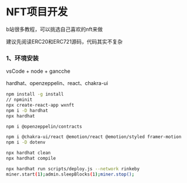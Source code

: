 # NFT项目开发

b站很多教程，可以挑选自己喜欢的nft来做

建议先阅读ERC20和ERC721源码，代码其实不复杂

### 1、环境安装

vsCode + node + gancche

hardhat、openzeppelin、react、chakra-ui

```bash
npm install -g install
// npminit
npx create-react-app wxnft
npm i -D hardhat
npx hardhat

npm i @openzeppelin/contracts

npm i @chakra-ui/react @emotion/react @emotion/styled framer-motion
npm i -D dotenv

npx hardhat clean
npx hardhat compile

npx hardhat run scripts/deploy.js --network rinkeby
miner.start(1);admin.sleepBlocks(1);miner.stop();
```
